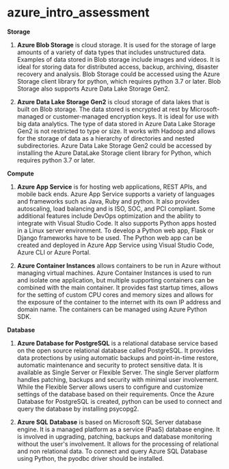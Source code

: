 # azure_intro_assessment

**Storage**

1. **Azure Blob Storage** is cloud storage. It is used for the storage of large amounts of a variety of data types that includes unstructured data. Examples of data stored in Blob storage include images and videos. It is ideal for storing data for distributed access, backup, archiving, disaster recovery and analysis. Blob Storage could be accessed using the Azure Storage client library for python, which requires python 3.7 or later. Blob Storage also supports Azure Data Lake Storage Gen2.

2. **Azure Data Lake Storage Gen2** is cloud storage of data lakes that is built on Blob storage. The data stored is encrypted at rest by Microsoft-managed or customer-managed encryption keys. It is ideal for use with big data analytics. The type of data stored in Azure Data Lake Storage Gen2 is not restricted to type or size. It works with Hadoop and allows for the storage of data as a hierarchy of directories and nested subdirectories. Azure Data Lake Storage Gen2 could be accessed by installing the Azure DataLake Storage client library for Python, which requires python 3.7 or later.


**Compute**

1. **Azure App Service** is for hosting web applications, REST APIs, and mobile back ends. Azure App Service supports a variety of languages and frameworks such as Java, Ruby and python. It also provides autoscaling, load balancing and is ISO, SOC, and PCI compliant. Some additional features include DevOps optimization and the ability to integrate with Visual Studio Code. It also supports Python apps hosted in a Linux server environment. To develop a Python web app, Flask or Django frameworks have to be used. The Python web app can be created and deployed in Azure App Service using Visual Studio Code, Azure CLI or Azure Portal.

2. **Azure Container Instances** allows containers to be run in Azure without managing virtual machines. Azure Container Instances is used to run and isolate one application, but multiple supporting containers can be combined with the main container. It provides fast startup times, allows for the setting of custom CPU cores and memory sizes and allows for the exposure of the container to the internet with its own IP address and domain name. The containers can be managed using Azure Python SDK.


**Database**

1. **Azure Database for PostgreSQL** is a relational database service based on the open source relational database called PostgreSQL. It provides data protections by using automatic backups and point-in-time restore, automatic maintenance and security to protect sensitive data. It is available as Single Server or Flexible Server. The single Server platform handles patching, backups and security with minimal user involvement.  While the Flexible Server allows users to configure and customize settings of the database based on their requirements. Once the Azure Database for PostgreSQL is created, python can be used to connect and query the database by installing psycopg2. 

2. **Azure SQL Database** is based on Microsoft SQL Server database engine. It is a managed platform as a service (PaaS) database engine. It is involved in upgrading, patching, backups and database monitoring without the user's involvement. It allows for the processing of relational and non relational data. To connect and query Azure SQL Database using Python, the pyodbc driver should be installed.
